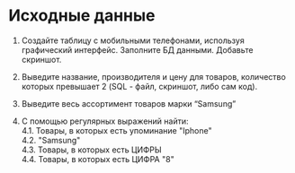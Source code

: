 # Исходные данные

1. Создайте таблицу с мобильными телефонами, используя графический интерфейс.
Заполните БД данными. Добавьте скриншот.

2. Выведите название, производителя и цену для товаров, количество которых превышает 2 (SQL - файл, скриншот, либо сам код).

3. Выведите весь ассортимент товаров марки “Samsung”

4. С помощью регулярных выражений найти: <br>
4.1. Товары, в которых есть упоминание "Iphone"  <br>
4.2. "Samsung" <br>
4.3.  Товары, в которых есть ЦИФРЫ <br>
4.4.  Товары, в которых есть ЦИФРА "8"
